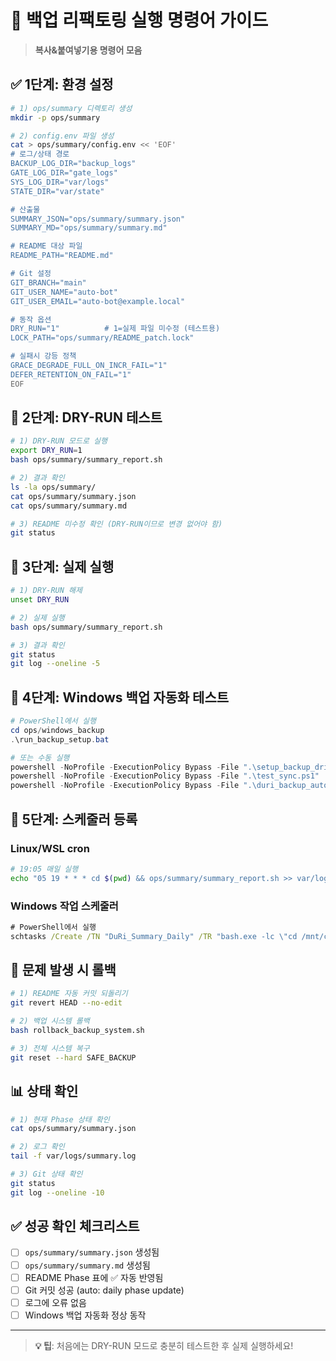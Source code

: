 # 🚀 백업 리팩토링 실행 명령어 가이드

> **복사&붙여넣기용 명령어 모음**

## ✅ **1단계: 환경 설정**

```bash
# 1) ops/summary 디렉토리 생성
mkdir -p ops/summary

# 2) config.env 파일 생성
cat > ops/summary/config.env << 'EOF'
# 로그/상태 경로
BACKUP_LOG_DIR="backup_logs"
GATE_LOG_DIR="gate_logs"
SYS_LOG_DIR="var/logs"
STATE_DIR="var/state"

# 산출물
SUMMARY_JSON="ops/summary/summary.json"
SUMMARY_MD="ops/summary/summary.md"

# README 대상 파일
README_PATH="README.md"

# Git 설정
GIT_BRANCH="main"
GIT_USER_NAME="auto-bot"
GIT_USER_EMAIL="auto-bot@example.local"

# 동작 옵션
DRY_RUN="1"          # 1=실제 파일 미수정 (테스트용)
LOCK_PATH="ops/summary/README_patch.lock"

# 실패시 강등 정책
GRACE_DEGRADE_FULL_ON_INCR_FAIL="1"
DEFER_RETENTION_ON_FAIL="1"
EOF
```

## 🧪 **2단계: DRY-RUN 테스트**

```bash
# 1) DRY-RUN 모드로 실행
export DRY_RUN=1
bash ops/summary/summary_report.sh

# 2) 결과 확인
ls -la ops/summary/
cat ops/summary/summary.json
cat ops/summary/summary.md

# 3) README 미수정 확인 (DRY-RUN이므로 변경 없어야 함)
git status
```

## 🚀 **3단계: 실제 실행**

```bash
# 1) DRY-RUN 해제
unset DRY_RUN

# 2) 실제 실행
bash ops/summary/summary_report.sh

# 3) 결과 확인
git status
git log --oneline -5
```

## 🔧 **4단계: Windows 백업 자동화 테스트**

```powershell
# PowerShell에서 실행
cd ops/windows_backup
.\run_backup_setup.bat

# 또는 수동 실행
powershell -NoProfile -ExecutionPolicy Bypass -File ".\setup_backup_drives.ps1"
powershell -NoProfile -ExecutionPolicy Bypass -File ".\test_sync.ps1"
powershell -NoProfile -ExecutionPolicy Bypass -File ".\duri_backup_automation.ps1" -Mode test
```

## 📅 **5단계: 스케줄러 등록**

### **Linux/WSL cron**
```bash
# 19:05 매일 실행
echo "05 19 * * * cd $(pwd) && ops/summary/summary_report.sh >> var/logs/summary.log 2>&1" | crontab -
```

### **Windows 작업 스케줄러**
```cmd
# PowerShell에서 실행
schtasks /Create /TN "DuRi_Summary_Daily" /TR "bash.exe -lc \"cd /mnt/c/Repo && ops/summary/summary_report.sh\"" /SC DAILY /ST 19:05
```

## 🚨 **문제 발생 시 롤백**

```bash
# 1) README 자동 커밋 되돌리기
git revert HEAD --no-edit

# 2) 백업 시스템 롤백
bash rollback_backup_system.sh

# 3) 전체 시스템 복구
git reset --hard SAFE_BACKUP
```

## 📊 **상태 확인**

```bash
# 1) 현재 Phase 상태 확인
cat ops/summary/summary.json

# 2) 로그 확인
tail -f var/logs/summary.log

# 3) Git 상태 확인
git status
git log --oneline -10
```

## ✅ **성공 확인 체크리스트**

- [ ] `ops/summary/summary.json` 생성됨
- [ ] `ops/summary/summary.md` 생성됨  
- [ ] README Phase 표에 ✅ 자동 반영됨
- [ ] Git 커밋 성공 (auto: daily phase update)
- [ ] 로그에 오류 없음
- [ ] Windows 백업 자동화 정상 동작

---

> **💡 팁**: 처음에는 DRY-RUN 모드로 충분히 테스트한 후 실제 실행하세요!



